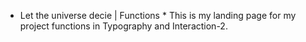 * Let the universe decie | Functions *
This is my landing page for my project functions in Typography and Interaction-2.
